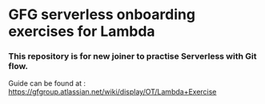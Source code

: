 # GFG serverless onboarding exercises for Lambda

### This repository is for new joiner to practise Serverless with Git flow. 
Guide can be found at : https://gfgroup.atlassian.net/wiki/display/OT/Lambda+Exercise

